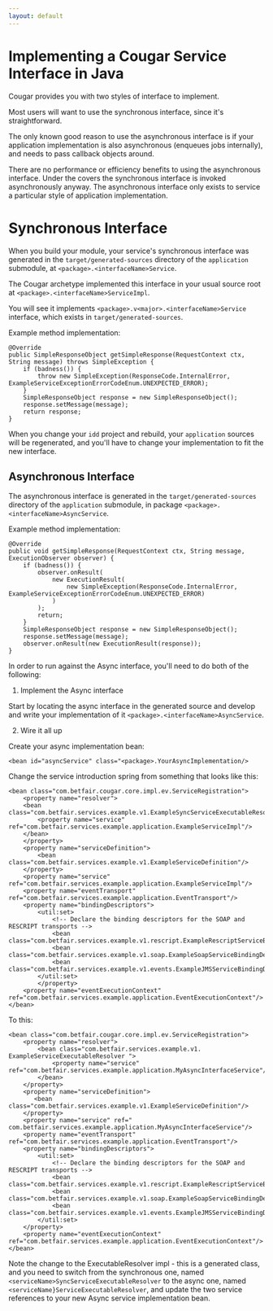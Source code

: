 ```yaml
---
layout: default
---
```

# Implementing a Cougar Service Interface in Java

Cougar provides you with two styles of interface to implement.

Most users will want to use the synchronous interface, since it's straightforward.

The only known good reason to use the asynchronous interface is if your application implementation is also asynchronous
(enqueues jobs internally), and needs to pass callback objects around.

There are no performance or efficiency benefits to using the asynchronous interface.  Under the covers the synchronous
interface is invoked asynchronously anyway.  The asynchronous interface only exists to service a particular style of
application implementation.

# Synchronous Interface

When you build your module, your service's synchronous interface was generated in the `target/generated-sources`
directory of the `application` submodule, at `<package>.<interfaceName>Service`.

The Cougar archetype implemented this interface in your usual source root at `<package>.<interfaceName>ServiceImpl`.

You will see it implements `<package>.v<major>.<interfaceName>Service` interface, which exists in `target/generated-sources`.

Example method implementation:

    @Override
    public SimpleResponseObject getSimpleResponse(RequestContext ctx, String message) throws SimpleException {
        if (badness()) {
            throw new SimpleException(ResponseCode.InternalError, ExampleServiceExceptionErrorCodeEnum.UNEXPECTED_ERROR);
        }
        SimpleResponseObject response = new SimpleResponseObject();
        response.setMessage(message);
        return response;
    }

When you change your `idd` project and rebuild, your `application` sources will be regenerated, and you'll have
to change your implementation to fit the new interface.

## Asynchronous Interface

The asynchronous interface is generated in the `target/generated-sources` directory of the `application` submodule,
in package `<package>.<interfaceName>AsyncService`.

Example method implementation:

    @Override
    public void getSimpleResponse(RequestContext ctx, String message, ExecutionObserver observer) {
        if (badness()) {
            observer.onResult(
                new ExecutionResult(
                    new SimpleException(ResponseCode.InternalError, ExampleServiceExceptionErrorCodeEnum.UNEXPECTED_ERROR)
                )
            );
            return;
        }
        SimpleResponseObject response = new SimpleResponseObject();
        response.setMessage(message);
        observer.onResult(new ExecutionResult(response));
    }

In order to run against the Async interface, you'll need to do both of the following:

1. Implement the Async interface

Start by locating the async interface in the generated source and develop and write your implementation of it
`<package>.<interfaceName>AsyncService`.

2. Wire it all up

Create your async implementation bean:

    <bean id="asyncService" class="<package>.YourAsyncImplementation/>

Change the service introduction spring from something that looks like this:

    <bean class="com.betfair.cougar.core.impl.ev.ServiceRegistration">
        <property name="resolver">
        <bean class="com.betfair.services.example.v1.ExampleSyncServiceExecutableResolver">
            <property name="service" ref="com.betfair.services.example.application.ExampleServiceImpl"/>
        </bean>
        </property>
        <property name="serviceDefinition">
            <bean class="com.betfair.services.example.v1.ExampleServiceDefinition"/>
        </property>
        <property name="service" ref="com.betfair.services.example.application.ExampleServiceImpl"/>
        <property name="eventTransport" ref="com.betfair.services.example.application.EventTransport"/>
        <property name="bindingDescriptors">
            <util:set>
                <!-- Declare the binding descriptors for the SOAP and RESCRIPT transports -->
                <bean class="com.betfair.services.example.v1.rescript.ExampleRescriptServiceBindingDescriptor"/>
                <bean class="com.betfair.services.example.v1.soap.ExampleSoapServiceBindingDescriptor"/>
                <bean class="com.betfair.services.example.v1.events.ExampleJMSServiceBindingDescriptor"/>
            </util:set>
            </property>
        <property name="eventExecutionContext" ref="com.betfair.services.example.application.EventExecutionContext"/>
    </bean>

To this:

    <bean class="com.betfair.cougar.core.impl.ev.ServiceRegistration">
        <property name="resolver">
            <bean class="com.betfair.services.example.v1. ExampleServiceExecutableResolver ">
                <property name="service" ref="com.betfair.services.example.application.MyAsyncInterfaceService"/>
            </bean>
        </property>
        <property name="serviceDefinition">
           <bean class="com.betfair.services.example.v1.ExampleServiceDefinition"/>
        </property>
        <property name="service" ref=" com.betfair.services.example.application.MyAsyncInterfaceService"/>
        <property name="eventTransport" ref="com.betfair.services.example.application.EventTransport"/>
        <property name="bindingDescriptors">
            <util:set>
                <!-- Declare the binding descriptors for the SOAP and RESCRIPT transports -->
                <bean class="com.betfair.services.example.v1.rescript.ExampleRescriptServiceBindingDescriptor"/>
                <bean class="com.betfair.services.example.v1.soap.ExampleSoapServiceBindingDescriptor"/>
                <bean class="com.betfair.services.example.v1.events.ExampleJMSServiceBindingDescriptor"/>
            </util:set>
        </property>
        <property name="eventExecutionContext" ref="com.betfair.services.example.application.EventExecutionContext"/>
    </bean>

Note the change to the ExecutableResolver impl - this is a generated class, and you need to switch from the synchronous
one, named `<serviceName>SyncServiceExecutableResolver` to the async one, named `<serviceName}ServiceExecutableResolver`,
and update the two service references to your new Async service implementation bean.